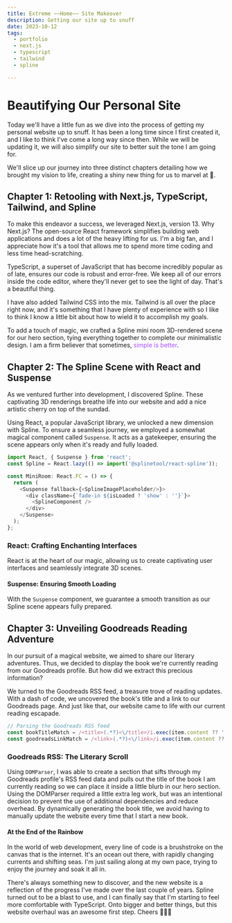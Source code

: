 ```yaml
---
title: Extreme ~~Home~~ Site Makeover
description: Getting our site up to snuff
date: 2023-10-12
tags:
  - portfolio
  - next.js
  - typescript
  - tailwind
  - spline

---
```


# Beautifying Our Personal Site

Today we'll have a little fun as we dive into the process of getting my personal website up to snuff. It has been a long time since I first created it, and I like to think I've come a long way since then. While we will be updating it, we will also simplify our site to better suit the tone I am going for.

We'll slice up our journey into three distinct chapters detailing how we brought my vision to life, creating a shiny new thing for us to marvel at 🥳.

## Chapter 1: Retooling with Next.js, TypeScript, Tailwind, and Spline

To make this endeavor a success, we leveraged Next.js, version 13. Why Next.js? The open-source React framework simplifies building web applications and does a lot of the heavy lifting for us. I'm a big fan, and I appreciate how it's a tool that allows me to spend more time coding and less time head-scratching.

TypeScript, a superset of JavaScript that has become incredibly popular as of late, ensures our code is robust and error-free. We keep all of our errors inside the code editor, where they'll never get to see the light of day. That's a beautiful thing. 

I have also added Tailwind CSS into the mix. Tailwind is all over the place right now, and it's something that I have plenty of experience with so I like to think I know a little bit about how to wield it to accomplish my goals.

To add a touch of magic, we crafted a Spline mini room 3D-rendered scene for our hero section, tying everything together to complete our minimalistic design. I am a firm believer that sometimes, <span style="color:#a64dff">simple is better</span>.


## Chapter 2: The Spline Scene with React and Suspense

As we ventured further into development, I discovered Spline. These captivating 3D renderings breathe life into our website and add a nice artistic cherry on top of the sundad.

Using React, a popular JavaScript library, we unlocked a new dimension with Spline. To ensure a seamless journey, we employed a somewhat magical component called `Suspense`. It acts as a gatekeeper, ensuring the scene appears only when it's ready and fully loaded.


```javascript
import React, { Suspense } from 'react';
const Spline = React.lazy(() => import('@splinetool/react-spline'));

const MiniRoom: React.FC = () => {
  return (
    <Suspense fallback={<SplineImagePlaceholder/>}>
      <div className={`fade-in ${isLoaded ? 'show' : ''}`}>
        <SplineComponent />
      </div>
    </Suspense>
  );
};
```

### React: Crafting Enchanting Interfaces

React is at the heart of our magic, allowing us to create captivating user interfaces and seamlessly integrate 3D scenes.

#### Suspense: Ensuring Smooth Loading

With the `Suspense` component, we guarantee a smooth transition as our Spline scene appears fully prepared.

## Chapter 3: Unveiling Goodreads Reading Adventure

In our pursuit of a magical website, we aimed to share our literary adventures. Thus, we decided to display the book we're currently reading from our Goodreads profile. But how did we extract this precious information?

We turned to the Goodreads RSS feed, a treasure trove of reading updates. With a dash of code, we uncovered the book's title and a link to our Goodreads page. And just like that, our website came to life with our current reading escapade.

```javascript
// Parsing the Goodreads RSS feed
const bookTitleMatch = /<title>(.*?)<\/title>/i.exec(item.content ?? '');
const goodreadsLinkMatch = /<link>(.*?)<\/link>/i.exec(item.content ?? '');
```

### Goodreads RSS: The Literary Scroll

Using `DOMParser`, I was able to create a section that sifts through my Goodreads profile's RSS feed data and pulls out the title of the book I am currently reading so we can place it inside a little blurb in our hero section. Using the DOMParser required a little extra leg work, but was an intentional decision to prevent the use of additional dependencies and reduce overhead. By dynamically generating the book title, we avoid having to manually update the website every time that I start a new book.

#### At the End of the Rainbow

In the world of web development, every line of code is a brushstroke on the canvas that is the internet. It's an ocean out there, with rapidly changing currents and shifting seas. I'm just sailing along at my own pace, trying to enjoy the journey and soak it all in.

There's always something new to discover, and the new website is a reflection of the progress I've made over the last couple of years. Spline turned out to be a blast to use, and I can finally say that I'm starting to feel more comfortable with TypeScript. Onto bigger and better things, but this website overhaul was an awesome first step. Cheers 🧙‍♂️🎉